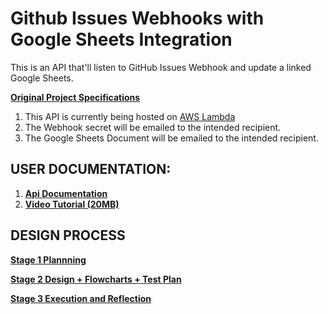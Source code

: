 # Github Issues Webhooks with Google Sheets Integration
This is an API that'll listen to GitHub Issues Webhook and update a linked Google Sheets.

[**Original Project Specifications**](https://github.com/ShenyiCui/Github-Issue-Tracker/blob/main/User%20Documentation/00%20Oringal%20Documentation.pdf)

1. This API is currently being hosted on [AWS Lambda](https://nyfr8edqnk.execute-api.ap-southeast-1.amazonaws.com/Final/github-webhook-issues)
2. The Webhook secret will be emailed to the intended recipient.
3. The Google Sheets Document will be emailed to the intended recipient.

## USER DOCUMENTATION:
1. [**Api Documentation**](https://github.com/ShenyiCui/Github-Issue-Tracker/blob/main/User%20Documentation/04%20API%20Documentation.pdf)
2. [**Video Tutorial (20MB)**](https://github.com/ShenyiCui/Github-Issue-Tracker/blob/main/User%20Documentation/05%20LittleLives%20Webhook%20Issues%20Tutorial.mp4)

## DESIGN PROCESS
[**Stage 1 Plannning**](https://github.com/ShenyiCui/Github-Issue-Tracker/blob/main/User%20Documentation/01%20Planning.pdf)

[**Stage 2 Design + Flowcharts + Test Plan**](https://github.com/ShenyiCui/Github-Issue-Tracker/blob/main/User%20Documentation/02%20Design.pdf)

[**Stage 3 Execution and Reflection**](https://github.com/ShenyiCui/Github-Issue-Tracker/blob/main/User%20Documentation/03%20Execution.pdf)
